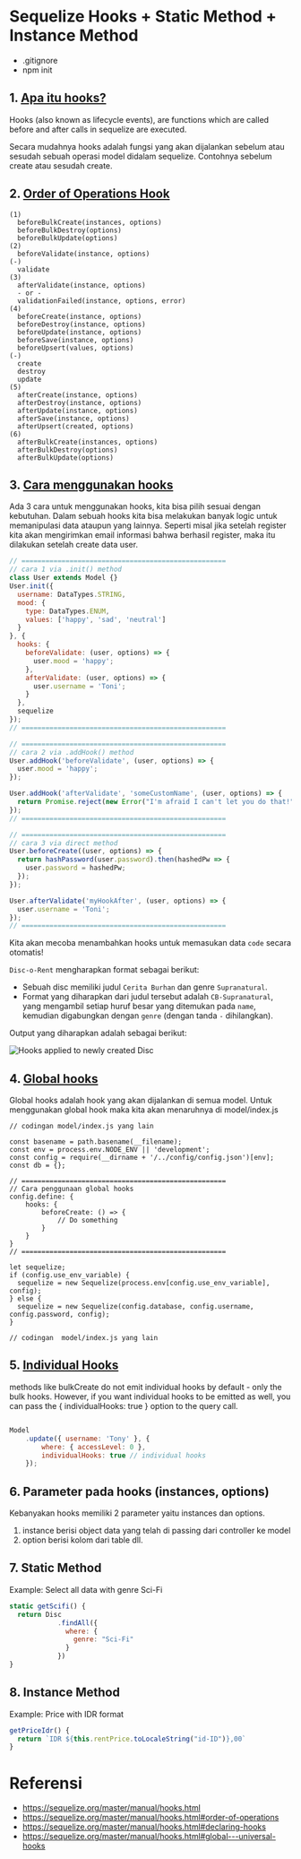 # Sequelize Hooks + Static Method + Instance Method

- .gitignore
- npm init

## 1. [Apa itu hooks?](https://sequelize.org/master/manual/hooks.html)
Hooks (also known as lifecycle events), are functions which are called before and after calls in sequelize are executed. 

Secara mudahnya hooks adalah fungsi yang akan dijalankan sebelum atau sesudah sebuah operasi model didalam sequelize. Contohnya sebelum create atau sesudah create. 

## 2. [Order of Operations Hook](https://sequelize.org/master/manual/hooks.html#order-of-operations)
```
(1)
  beforeBulkCreate(instances, options)
  beforeBulkDestroy(options)
  beforeBulkUpdate(options)
(2)
  beforeValidate(instance, options)
(-)
  validate
(3)
  afterValidate(instance, options)
  - or -
  validationFailed(instance, options, error)
(4)
  beforeCreate(instance, options)
  beforeDestroy(instance, options)
  beforeUpdate(instance, options)
  beforeSave(instance, options)
  beforeUpsert(values, options)
(-)
  create
  destroy
  update
(5)
  afterCreate(instance, options)
  afterDestroy(instance, options)
  afterUpdate(instance, options)
  afterSave(instance, options)
  afterUpsert(created, options)
(6)
  afterBulkCreate(instances, options)
  afterBulkDestroy(options)
  afterBulkUpdate(options)
```


## 3. [Cara menggunakan hooks](https://sequelize.org/master/manual/hooks.html#declaring-hooks)

Ada 3 cara untuk menggunakan hooks, kita bisa pilih sesuai dengan kebutuhan. Dalam sebuah hooks kita bisa melakukan banyak logic untuk memanipulasi data ataupun yang lainnya. Seperti misal jika setelah register kita akan mengirimkan email informasi bahwa berhasil register, maka itu dilakukan setelah create data user.
```js
// ===================================================
// cara 1 via .init() method
class User extends Model {}
User.init({
  username: DataTypes.STRING,
  mood: {
    type: DataTypes.ENUM,
    values: ['happy', 'sad', 'neutral']
  }
}, {
  hooks: {
    beforeValidate: (user, options) => {
      user.mood = 'happy';
    },
    afterValidate: (user, options) => {
      user.username = 'Toni';
    }
  },
  sequelize
});
// ===================================================

// ===================================================
// cara 2 via .addHook() method
User.addHook('beforeValidate', (user, options) => {
  user.mood = 'happy';
});

User.addHook('afterValidate', 'someCustomName', (user, options) => {
  return Promise.reject(new Error("I'm afraid I can't let you do that!"));
});
// ===================================================

// ===================================================
// cara 3 via direct method 
User.beforeCreate((user, options) => {
  return hashPassword(user.password).then(hashedPw => {
    user.password = hashedPw;
  });
});

User.afterValidate('myHookAfter', (user, options) => {
  user.username = 'Toni';
});
// ===================================================
```

Kita akan mecoba menambahkan hooks untuk memasukan data `code` secara otomatis!

`Disc-o-Rent` mengharapkan format sebagai berikut:
- Sebuah disc memiliki judul `Cerita Burhan` dan genre `Supranatural`.
- Format yang diharapkan dari judul tersebut adalah `CB-Supranatural`, yang mengambil setiap huruf besar yang ditemukan pada `name`, kemudian digabungkan dengan `genre` (dengan tanda `-` dihilangkan).

Output yang diharapkan adalah sebagai berikut:

![Hooks applied to newly created Disc](./assets/s3-add-hooks.png)

## 4. [Global hooks](https://sequelize.org/master/manual/hooks.html#global---universal-hooks)
Global hooks adalah hook yang akan dijalankan di semua model. Untuk menggunakan global hook maka kita akan menaruhnya di model/index.js
```
// codingan model/index.js yang lain

const basename = path.basename(__filename);
const env = process.env.NODE_ENV || 'development';
const config = require(__dirname + '/../config/config.json')[env];
const db = {};

// ===================================================
// Cara penggunaan global hooks
config.define: {
    hooks: {
        beforeCreate: () => {
            // Do something
        }
    }
}
// ===================================================

let sequelize;
if (config.use_env_variable) {
  sequelize = new Sequelize(process.env[config.use_env_variable], config);
} else {
  sequelize = new Sequelize(config.database, config.username, config.password, config);
}

// codingan  model/index.js yang lain
```

## 5. [Individual Hooks](https://sequelize.org/master/manual/hooks.html)
methods like bulkCreate do not emit individual hooks by default - only the bulk hooks. However, if you want individual hooks to be emitted as well, you can pass the { individualHooks: true } option to the query call.

```js

Model
    .update({ username: 'Tony' }, {
        where: { accessLevel: 0 },
        individualHooks: true // individual hooks
    });

```

## 6. Parameter pada hooks (instances, options)
Kebanyakan hooks memiliki 2 parameter yaitu instances dan options.
1. instance berisi object data yang telah di passing dari controller ke model
2. option berisi kolom dari table dll.


## 7. Static Method

Example: Select all data with genre Sci-Fi
```js
static getScifi() {
  return Disc
            .findAll({
              where: {
                genre: "Sci-Fi"
              }
            })
}
```
## 8. Instance Method

Example: Price with IDR format
```js
getPriceIdr() {
  return `IDR ${this.rentPrice.toLocaleString("id-ID")},00`
}

```

# Referensi 
- https://sequelize.org/master/manual/hooks.html
- https://sequelize.org/master/manual/hooks.html#order-of-operations
- https://sequelize.org/master/manual/hooks.html#declaring-hooks
- https://sequelize.org/master/manual/hooks.html#global---universal-hooks
